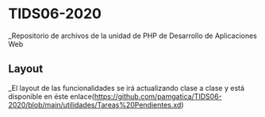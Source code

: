 # TIDS06-2020
_Repositorio de archivos de la unidad de PHP de Desarrollo de Aplicaciones Web

## Layout
_El layout de las funcionalidades se irá actualizando clase a clase y está disponible en éste enlace(https://github.com/pamgatica/TIDS06-2020/blob/main/utilidades/Tareas%20Pendientes.xd)

